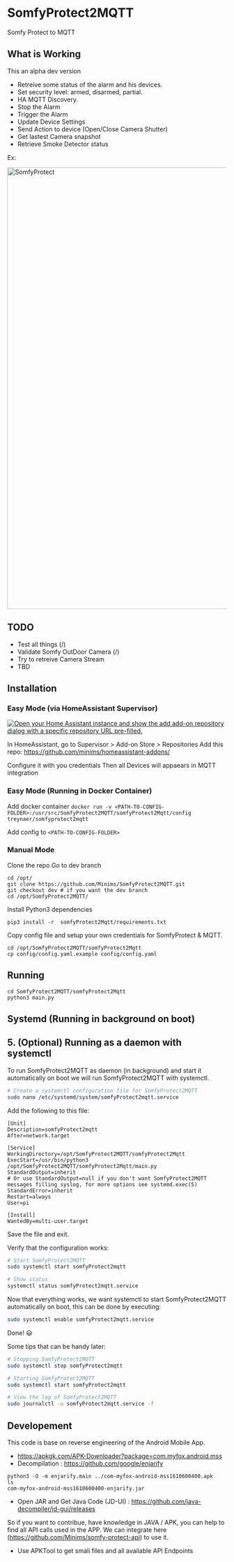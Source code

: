 # SomfyProtect2MQTT
Somfy Protect to MQTT

## What is Working
This an alpha dev version

 - Retreive some status of the alarm and his devices.
 - Set security level: armed, disarmed, partial.
 - HA MQTT Discovery.
 - Stop the Alarm
 - Trigger the Alarm
 - Update Device Settings
 - Send Action to device (Open/Close Camera Shutter)
 - Get lastest Camera snapshot
 - Retrieve Smoke Detector status

Ex:

<img width="1012" alt="SomfyProtect" src="https://user-images.githubusercontent.com/1724785/112769160-e37df200-901f-11eb-9000-e8c463a64dd9.png">

## TODO

 - Test all things (/)
 - Validate Somfy OutDoor Camera (/)
 - Try to retreive Camera Stream
 - TBD

## Installation

### Easy Mode (via HomeAssistant Supervisor)

[![Open your Home Assistant instance and show the add add-on repository dialog with a specific repository URL pre-filled.](https://my.home-assistant.io/badges/supervisor_add_addon_repository.svg)](https://my.home-assistant.io/redirect/supervisor_add_addon_repository/?repository_url=https%3A%2F%2Fgithub.com%2FMinims%2Fhomeassistant-addons)

In HomeAssistant, go to Supervisor > Add-on Store > Repositories
Add this repo: https://github.com/minims/homeassistant-addons/

Configure it with you credentials
Then all Devices will appaears in MQTT integration

### Easy Mode (Running in Docker Container)

Add docker container `docker run -v <PATH-TO-CONFIG-FOLDER>:/usr/src/SomfyProtect2MQTT/somfyProtect2Mqtt/config treynaer/somfyprotect2mqtt`

Add config to `<PATH-TO-CONFIG-FOLDER>`

### Manual Mode
Clone the repo
Go to dev branch

```
cd /opt/
git clone https://github.com/Minims/SomfyProtect2MQTT.git
git checkout dev # if you want the dev branch
cd /opt/SomfyProtect2MQTT/
```

Install Python3 dependencies

```
pip3 install -r  somfyProtect2Mqtt/requirements.txt
```

Copy config file and setup your own credentials for SomfyProtect & MQTT.

```
cd /opt/SomfyProtect2MQTT/somfyProtect2Mqtt
cp config/config.yaml.example config/config.yaml
```

## Running

```
cd SomfyProtect2MQTT/somfyProtect2Mqtt
python3 main.py
```

## Systemd (Running in background on boot)

## 5. (Optional) Running as a daemon with systemctl
To run SomfyProtect2MQTT as daemon (in background) and start it automatically on boot we will run SomfyProtect2MQTT with systemctl.

```bash
# Create a systemctl configuration file for SomfyProtect2MQTT
sudo nano /etc/systemd/system/somfyProtect2mqtt.service
```

Add the following to this file:
```
[Unit]
Description=somfyProtect2mqtt
After=network.target

[Service]
WorkingDirectory=/opt/SomfyProtect2MQTT/somfyProtect2Mqtt
ExecStart=/usr/bin/python3 /opt/SomfyProtect2MQTT/somfyProtect2Mqtt/main.py
StandardOutput=inherit
# Or use StandardOutput=null if you don't want SomfyProtect2MQTT messages filling syslog, for more options see systemd.exec(5)
StandardError=inherit
Restart=always
User=pi

[Install]
WantedBy=multi-user.target
```

Save the file and exit.

Verify that the configuration works:
```bash
# Start SomfyProtect2MQTT
sudo systemctl start somfyProtect2mqtt

# Show status
systemctl status somfyProtect2mqtt.service
```

Now that everything works, we want systemctl to start SomfyProtect2MQTT automatically on boot, this can be done by executing:
```bash
sudo systemctl enable somfyProtect2mqtt.service
```

Done! 😃

Some tips that can be handy later:
```bash
# Stopping SomfyProtect2MQTT
sudo systemctl stop somfyProtect2mqtt

# Starting SomfyProtect2MQTT
sudo systemctl start somfyProtect2mqtt

# View the log of SomfyProtect2MQTT
sudo journalctl -u somfyProtect2mqtt.service -f
```

## Developement

This code is base on reverse engineering of the Android Mobile App.
 * https://apkgk.com/APK-Downloader?package=com.myfox.android.mss
 * Decompilation : https://github.com/google/enjarify

 ```
 python3 -O -m enjarify.main ../com-myfox-android-mss1610600400.apk
 ls
 com-myfox-android-mss1610600400-enjarify.jar
 ```

 * Open JAR and Get Java Code (JD-UI) : https://github.com/java-decompiler/jd-gui/releases

 So if you want to contribue, have knowledge in JAVA / APK, you can help to find all API calls used in the APP.
 We can integrate here (https://github.com/Minims/somfy-protect-api) to use it.

 * Use APKTool to get smali files and all available API Endpoints
